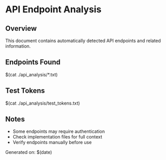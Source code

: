 # API Endpoint Analysis

## Overview
This document contains automatically detected API endpoints and related information.

## Endpoints Found
$(cat ./api_analysis/*.txt)

## Test Tokens
$(cat ./api_analysis/test_tokens.txt)

## Notes
- Some endpoints may require authentication
- Check implementation files for full context
- Verify endpoints manually before use

Generated on: $(date)
